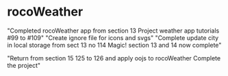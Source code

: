 # rocoWeather
<!-- Start again on weather app - keep it tidy!
#99 Project Preview & Setup
#100 HTML & CSS Template
#101 AccuWeather API 
#102 Get City API Call 
#103 Get Weather API Call 
#104 Updating the Location
#105 Object Shorthand Notation
#106 Updating the UI
#107 Destructuring
#108 Weather Icons & images
#109 Ternary Operator 
#114. Updating the Weather App -->
"Completed rocoWeather app from section 13 Project weather app tutorials #99 to #109"
"Create ignore file for icons and svgs"
"Complete update city in local storage from sect 13 no 114 Magic! section 13 and 14 now complete"
<!-- Section 15 #126 Apply oojs to rocoWeather to complete the project -->
"Return from section 15 125 to 126 and apply oojs to rocoWeather Complete the project"
